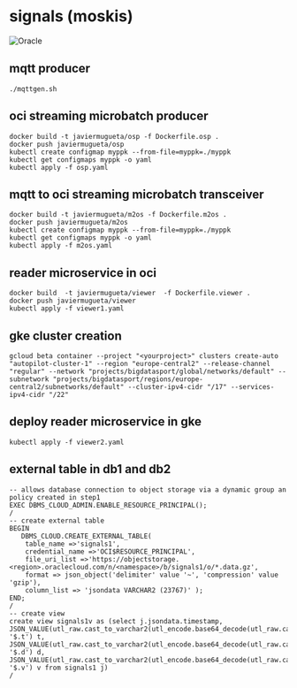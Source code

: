 # signals (moskis)
![Oracle](moskis-signals.gif)
## mqtt producer
```
./mqttgen.sh
```

## oci streaming microbatch producer
```
docker build -t javiermugueta/osp -f Dockerfile.osp .
docker push javiermugueta/osp
kubectl create configmap myppk --from-file=myppk=./myppk 
kubectl get configmaps myppk -o yaml
kubectl apply -f osp.yaml
```

## mqtt to oci streaming microbatch transceiver
```
docker build -t javiermugueta/m2os -f Dockerfile.m2os .
docker push javiermugueta/m2os
kubectl create configmap myppk --from-file=myppk=./myppk 
kubectl get configmaps myppk -o yaml
kubectl apply -f m2os.yaml
```

## reader microservice in oci
```
docker build  -t javiermugueta/viewer  -f Dockerfile.viewer .
docker push javiermugueta/viewer 
kubectl apply -f viewer1.yaml
```
## gke cluster creation
```
gcloud beta container --project "<yourproject>" clusters create-auto "autopilot-cluster-1" --region "europe-central2" --release-channel "regular" --network "projects/bigdatasport/global/networks/default" --subnetwork "projects/bigdatasport/regions/europe-central2/subnetworks/default" --cluster-ipv4-cidr "/17" --services-ipv4-cidr "/22"
```

## deploy reader microservice in gke
```
kubectl apply -f viewer2.yaml
```

## external table in db1 and db2
```
-- allows database connection to object storage via a dynamic group an policy created in step1
EXEC DBMS_CLOUD_ADMIN.ENABLE_RESOURCE_PRINCIPAL();
/
-- create external table
BEGIN
   DBMS_CLOUD.CREATE_EXTERNAL_TABLE(
    table_name =>'signals1',
    credential_name =>'OCI$RESOURCE_PRINCIPAL',
    file_uri_list =>'https://objectstorage.<region>.oraclecloud.com/n/<namespace>/b/signals1/o/*.data.gz',
    format => json_object('delimiter' value '~', 'compression' value 'gzip'),
    column_list => 'jsondata VARCHAR2 (23767)' );
END;
/
-- create view
create view signals1v as (select j.jsondata.timestamp, 
JSON_VALUE(utl_raw.cast_to_varchar2(utl_encode.base64_decode(utl_raw.cast_to_raw(j.jsondata.value))), '$.t') t,
JSON_VALUE(utl_raw.cast_to_varchar2(utl_encode.base64_decode(utl_raw.cast_to_raw(j.jsondata.value))), '$.d') d,
JSON_VALUE(utl_raw.cast_to_varchar2(utl_encode.base64_decode(utl_raw.cast_to_raw(j.jsondata.value))), '$.v') v from signals1 j)
/
```
